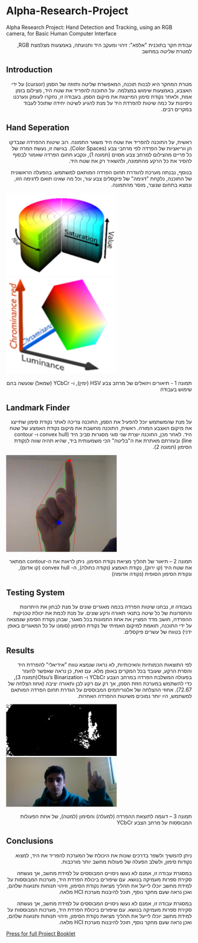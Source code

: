 
# Alpha-Research-Project
Alpha Research Project: Hand Detection and Tracking, using an RGB camera, for Basic Human Computer Interface

<div dir="rtl">
עבודת חקר בתוכנית "אלפא": זיהוי ומעקב היד ותנועתה, באמצעות מצלמצת RGB, למטרת שליטה במחשב
</div>


## Introduction
<p dir="rtl" style="text-align: right">
מטרת המחקר היא לבנות תוכנה, המאפשרת שליטה ותזוזה של הסמן (cursor) על ידי האצבע, באמצעות שימוש במצלמה. על התוכנה להפריד את שטח היד, מצילום בזמן אמת, ולאתר נקודת סימון המייצגת את מיקום הסמן. בעבודה זו, נחקרו לעומק ונערכנו ניסיונות על כמה שיטות להפרדת היד על מנת להגיע לשיטה יחידה שתוכל לעבוד במקרים רבים.

</p>

## Hand Seperation
<p style="text-align: right" dir="rtl"> 
  ראשית, על התוכנה להפריד את שטח היד משאר התמונה. רוב שיטות ההפרדה שנבדקו הן ווריאציות של הפרדה לפי מרחבי צבע (Color Spaces). בגישה זו, נעשת המרה של כל פריים מהצילום למרחב צבע מסוים (תמונה 1), ונקבע תחום הפרדה שאמור לבסוף להסיר את כל הרקע מהתמונה, ולהשאיר רק את שטח היד.
 
</p>

<p dir="rtl" style="text-align: right">
בנוסף, נבנתה מערכת להגדרת תחום הפרדה המותאם למשתמש. בהפעלה הראשונית של התוכנה, נלקחת "דגימה" של פיקסלים צבע עור, וכל מה שאינו תואם לדגימה הזו, ונמצא בתחום שנוצר, מוסר מהתמונה.

</p>

<img src="readme-images/4.png" width= 300></img>
<img src="readme-images/5.png" width= 300></img>

<p dir="rtl" style="text-align: right">
תמונה 1 - תיאורים ויזואלים של מרחב צבע HSV (ימין), ו- YCbCr (שמאל) שנעשה בהם שימוש בעבודה

</p>

## Landmark Finder

<p dir="rtl" style="text-align: right">
על מנת שהמשתמש יוכל להפעיל את הסמן, התוכנה צריכה לאתר נקודת סימון שתייצג את מיקום האצבע המורה. ראשית, התוכנה מחשבת את מיקום נקודת האמצע של שטח היד. לאחר מכן, התוכנה יוצרת שני סוגי מסגרות סביב היד (convex hull ו- contour line) ובעזרתם מאתרת את ה"בליטה" הכי משמעותית ביד, שהיא תהיה שווה לנקודת הסימון (תמונה 2).
  
</p>


<img src="readme-images/1.png" width= 300></img>

<p dir="rtl" style="text-align: right">
תמונה 2 – תיאור של תהליך מציאת נקודת הסימון. ניתן לראות את ה-contour  המתאר את שטח היד (קו ירוק), נקודת האמצע (נקודה כחולה), ה- convex hull (קו אדום), ונקודת הסימון הסופית (נקודה אדומה)

</p>


## Testing System
<p dir="rtl" style="text-align: right">
בעבודה זו, נבחנו שיטות הפרדה בכמה מאגרים שונים על מנת לבחון את היתרונות והחסרונות של כל שיטה בתנאי תאורה ורקע שונים.
על מנת לכמת את יכולת טכניקות ההפרדה, חושב מדד המציין את אחוז התמונות בכל מאגר, שבהן נקודת הסימון שנמצאה על ידי התוכנה, תואמת למיקום האמיתי של נקודת הסימון (סומנו על כל המאגרים באופן ידני) בטווח של עשרים פיקסלים.
</p>

<p dir="rtl" style="text-align: right">

</p>


## Results
<p dir="rtl" style="text-align: right">
  לפי התוצאות הכמותיות והאיכותיות, לא נראה שנמצא טווח "אידיאלי" להפרדת היד והסרת הרקע, שעובד בכל המקרים באופן מלא. עם זאת, כן נראה שאפשר להעזר בפעולה המשלבת הפרדה במרחב הצבע YCbCr ו-  Otsu’s Binarization(תמונה 3), כדי להשתמש במערכת הזזת הסמן, אך רק עם רקע לבן ותאורה יציבה (אחוז הצלחה של 72.67). 
אחוזי ההצלחה של אלגוריתמים המבוססים על הגדרת תחום הפרדה המותאם למשתמש, היו יותר נמוכים משיטות ההפרדה האחרות.

</p>


<img src="readme-images/2.png" width= 300></img>
<img src="readme-images/3.png" width= 300></img>

<p dir="rtl" style="text-align: right">
תמונה 3 – דוגמה לתוצאת ההפרדה (למעלה) והסימון (למטה), של אחת הפעולות המבוססות על מרחב הצבע YCbCr

</p>


## Conclusions


<p dir="rtl" style="text-align: right">
ניתן להמשיך ולשפר בדרכים שונות את היכולת של המערכת להפריד את היד, למצוא נקודות סימון, ולשלב הפעלה של פעולות מחשב יותר מורכבות.

</p>

<p dir="rtl" style="text-align: right">
במסגרת עבודה זו, אמנם לא נעשו ניסויים המבוססים על למידת מחשב, אך נעשתה סקירת ספרות מעמיקה בנושא. עם שיפורים ביכולת הפרדת היד, מערכות המבוססות על למידת מחשב יוכלו לייעל את תהליך מציאת נקודת הסימון, וזיהוי תנוחות ותנועות שלהם, ואכן נראה שעם מחקר נוסף, תוכל להיבנות מערכת HCI מלאה.

</p>

<p dir="rtl" style="text-align: right">
במסגרת עבודה זו, אמנם לא נעשו ניסויים המבוססים על למידת מחשב, אך נעשתה סקירת ספרות מעמיקה בנושא. עם שיפורים ביכולת הפרדת היד, מערכות המבוססות על למידת מחשב יוכלו לייעל את תהליך מציאת נקודת הסימון, וזיהוי תנוחות ותנועות שלהם, ואכן נראה שעם מחקר נוסף, תוכל להיבנות מערכת HCI מלאה.

</p>

<a href="https://drive.google.com/file/d/1ibmjMPVQLqvh7tMHUxT2VuWyf30ugcjh/view?usp=sharing"> Press for full Project Booklet</a>

